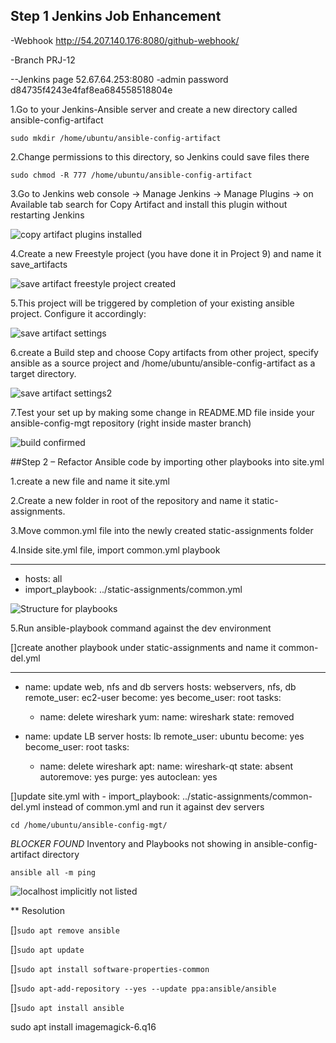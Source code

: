 ## Step 1 Jenkins Job Enhancement

-Webhook
http://54.207.140.176:8080/github-webhook/

-Branch
PRJ-12

--Jenkins page 52.67.64.253:8080 -admin password d84735f4243e4faf8ea684558518804e

1.Go to your Jenkins-Ansible server and create a new directory called ansible-config-artifact

`sudo mkdir /home/ubuntu/ansible-config-artifact`

2.Change permissions to this directory, so Jenkins could save files there 

`sudo chmod -R 777 /home/ubuntu/ansible-config-artifact`

3.Go to Jenkins web console -> Manage Jenkins -> Manage Plugins -> on Available tab search for Copy Artifact and install this plugin without restarting Jenkins

![copy artifact plugins installed](./Images/copy-artifact.png)

4.Create a new Freestyle project (you have done it in Project 9) and name it save_artifacts

![save artifact freestyle project created](./Images/save-artifact.jpgImages/save-artifact.png)

5.This project will be triggered by completion of your existing ansible project. Configure it accordingly:

![save artifact settings](./Images/save-artifact-setting1.png)

6.create a Build step and choose Copy artifacts from other project, specify ansible as a source project and /home/ubuntu/ansible-config-artifact as a target directory.

![save artifact settings2](./Images/save-artifact-setting2.png)

7.Test your set up by making some change in README.MD file inside your ansible-config-mgt repository (right inside master branch)

![build confirmed](./Images/build.png)

##Step 2 – Refactor Ansible code by importing other playbooks into site.yml

1.create a new file and name it site.yml

2.Create a new folder in root of the repository and name it static-assignments.

3.Move common.yml file into the newly created static-assignments folder

4.Inside site.yml file, import common.yml playbook

---
- hosts: all
- import_playbook: ../static-assignments/common.yml

![Structure for playbooks](./Images/playbooks.png)

5.Run ansible-playbook command against the dev environment

[]create another playbook under static-assignments and name it common-del.yml

---
- name: update web, nfs and db servers
  hosts: webservers, nfs, db
  remote_user: ec2-user
  become: yes
  become_user: root
  tasks:
  - name: delete wireshark
    yum:
      name: wireshark
      state: removed

- name: update LB server
  hosts: lb
  remote_user: ubuntu
  become: yes
  become_user: root
  tasks:
  - name: delete wireshark
    apt:
      name: wireshark-qt
      state: absent
      autoremove: yes
      purge: yes
      autoclean: yes

[]update site.yml with - import_playbook: ../static-assignments/common-del.yml instead of common.yml and run it against dev servers

`cd /home/ubuntu/ansible-config-mgt/`

*BLOCKER FOUND*
Inventory and Playbooks not showing in ansible-config-artifact directory

`ansible all -m ping`

![localhost implicitly not listed](./Images/blocker.png)

** Resolution

[]`sudo apt remove ansible`

[]`sudo apt update`

[]`sudo apt install software-properties-common`

[]`sudo apt-add-repository --yes --update ppa:ansible/ansible`

[]`sudo apt install ansible`


sudo apt install imagemagick-6.q16

